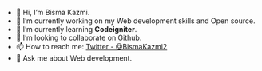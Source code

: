 - 👋 Hi, I’m Bisma Kazmi.
- 👀 I’m currently working on my Web development skills and Open source.
- 🌱 I’m currently learning **Codeigniter**.
- 💞️ I’m looking to collaborate on Github.
- 📫 How to reach me: [Twitter -  @BismaKazmi2](https://twitter.com/BismaKazmi2)
- 🌱 Ask me about Web development.

<!---
bismaKazmi/bismaKazmi is a ✨ special ✨ repository because its `README.md` (this file) appears on your GitHub profile.
You can click the Preview link to take a look at your changes.
--->
